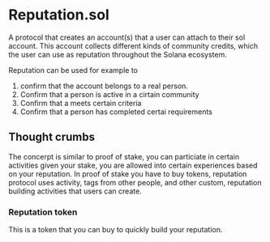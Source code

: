 # Reputation.sol

A protocol that creates an account(s) that a user can attach to their sol account. This account collects different kinds of community credits, 
which the user can use as reputation throughout the Solana ecosystem.

Reputation can be used for example to
 <ol>
    <li/>confirm that the account belongs to a real person.</li>
    <li/>Confirm that a person is active in a cirtain community</li>
    <li/>Confirm that a meets certain criteria</li>
    <li/>Confirm that a person has completed certai requirements</li>
 </ol>


## Thought crumbs 
The concerpt is similar to proof of stake, you can particiate in certain activities given your stake,
you are allowed into certain experiences based on your reputation.
In proof of stake you have to buy tokens, reputation protocol uses activity, tags from other people,
and other custom, reputation building activities that users can create.

### Reputation token
This is a token that you can buy to quickly build your reputation.


